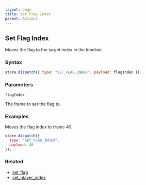 ```yaml
---
layout: page
title: Set Flag Index
parent: Actions
---
```


## Set Flag Index

Moves the flag to the target index in the timeline.

### Syntax

```js
store.dispatch({ type: "SET_FLAG_INDEX", payload: flagIndex });
```

### Parameters

`flagIndex`

The frame to set the flag to.

### Examples

Moves the flag index to frame 40.

```js
store.dispatch({
  type: "SET_FLAG_INDEX",
  payload: 40
});
```

### Related

- [set_flag](./set_flag.md)
- [set_player_index](./set_player_index.md)
